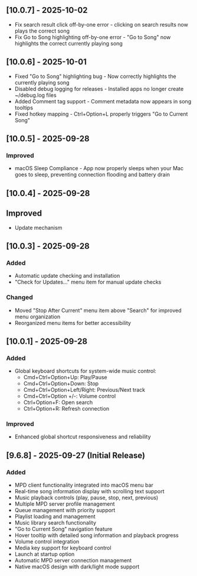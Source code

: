 ## [10.0.7] - 2025-10-02

- Fix search result click off-by-one error - clicking on search results now plays the correct song
- Fix Go to Song highlighting off-by-one error - "Go to Song" now highlights the correct currently playing song

## [10.0.6] - 2025-10-01
- Fixed "Go to Song" highlighting bug - Now correctly highlights the currently playing song
- Disabled debug logging for releases - Installed apps no longer create ~/debug.log files
- Added Comment tag support - Comment metadata now appears in song tooltips
- Fixed hotkey mapping - Ctrl+Option+L properly triggers "Go to Current Song"

## [10.0.5] - 2025-09-28

### Improved
- macOS Sleep Compliance - App now properly sleeps when your Mac goes to sleep, preventing connection flooding and battery drain

## [10.0.4] - 2025-09-28

## Improved
- Update mechanism

## [10.0.3] - 2025-09-28

### Added
- Automatic update checking and installation
- "Check for Updates..." menu item for manual update checks

### Changed
- Moved "Stop After Current" menu item above "Search" for improved menu organization
- Reorganized menu items for better accessibility

## [10.0.1] - 2025-09-28

### Added
- Global keyboard shortcuts for system-wide music control:
  - Cmd+Ctrl+Option+Up: Play/Pause
  - Cmd+Ctrl+Option+Down: Stop
  - Cmd+Ctrl+Option+Left/Right: Previous/Next track
  - Cmd+Ctrl+Option +/-: Volume control
  - Ctrl+Option+F: Open search
  - Ctrl+Option+R: Refresh connection

### Improved
- Enhanced global shortcut responsiveness and reliability

## [9.6.8] - 2025-09-27 (Initial Release)

### Added
- MPD client functionality integrated into macOS menu bar
- Real-time song information display with scrolling text support
- Music playback controls (play, pause, stop, next, previous)
- Multiple MPD server profile management
- Queue management with priority support
- Playlist loading and management
- Music library search functionality
- "Go to Current Song" navigation feature
- Hover tooltip with detailed song information and playback progress
- Volume control integration
- Media key support for keyboard control
- Launch at startup option
- Automatic MPD server connection management
- Native macOS design with dark/light mode support
